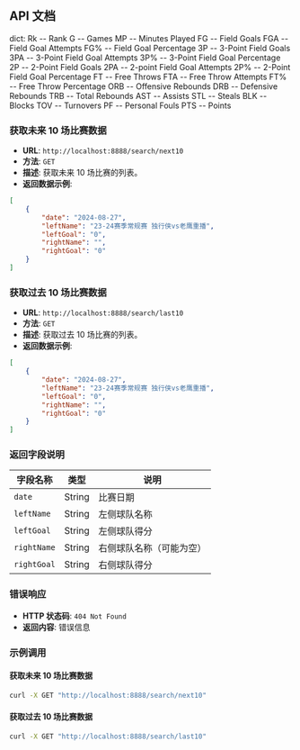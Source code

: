 ## API 文档
dict:
Rk -- Rank
G -- Games
MP -- Minutes Played
FG -- Field Goals
FGA -- Field Goal Attempts
FG% -- Field Goal Percentage
3P -- 3-Point Field Goals
3PA -- 3-Point Field Goal Attempts
3P% -- 3-Point Field Goal Percentage
2P -- 2-Point Field Goals
2PA -- 2-point Field Goal Attempts
2P% -- 2-Point Field Goal Percentage
FT -- Free Throws
FTA -- Free Throw Attempts
FT% -- Free Throw Percentage
ORB -- Offensive Rebounds
DRB -- Defensive Rebounds
TRB -- Total Rebounds
AST -- Assists
STL -- Steals
BLK -- Blocks
TOV -- Turnovers
PF -- Personal Fouls
PTS -- Points
### 获取未来 10 场比赛数据

- **URL**: `http://localhost:8888/search/next10`
- **方法**: `GET`
- **描述**: 获取未来 10 场比赛的列表。
- **返回数据示例**:

```json
[
    {
        "date": "2024-08-27",
        "leftName": "23-24赛季常规赛 独行侠vs老鹰重播",
        "leftGoal": "0",
        "rightName": "",
        "rightGoal": "0"
    }
]
```

### 获取过去 10 场比赛数据

- **URL**: `http://localhost:8888/search/last10`
- **方法**: `GET`
- **描述**: 获取过去 10 场比赛的列表。
- **返回数据示例**:

```json
[
    {
        "date": "2024-08-27",
        "leftName": "23-24赛季常规赛 独行侠vs老鹰重播",
        "leftGoal": "0",
        "rightName": "",
        "rightGoal": "0"
    }
]
```

### 返回字段说明

| 字段名称   | 类型   | 说明                             |
| ---------- | ------ | -------------------------------- |
| `date`     | String | 比赛日期                         |
| `leftName` | String | 左侧球队名称                     |
| `leftGoal` | String | 左侧球队得分                     |
| `rightName`| String | 右侧球队名称（可能为空）          |
| `rightGoal`| String | 右侧球队得分                     |

### 错误响应

- **HTTP 状态码**: `404 Not Found`
- **返回内容**: 错误信息

### 示例调用

#### 获取未来 10 场比赛数据
```bash
curl -X GET "http://localhost:8888/search/next10"
```

#### 获取过去 10 场比赛数据
```bash
curl -X GET "http://localhost:8888/search/last10"
```
